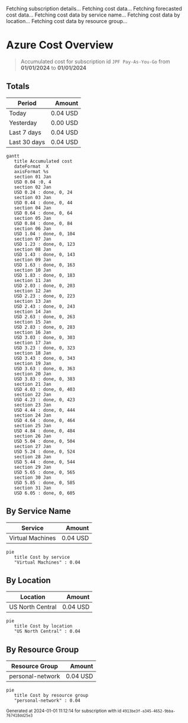 Fetching subscription details...
Fetching cost data...
Fetching forecasted cost data...
Fetching cost data by service name...
Fetching cost data by location...
Fetching cost data by resource group...
# Azure Cost Overview

> Accumulated cost for subscription id `JPF Pay-As-You-Go` from **01/01/2024** to **01/01/2024**

## Totals

|Period|Amount|
|---|---:|
|Today|0.04 USD|
|Yesterday|0.00 USD|
|Last 7 days|0.04 USD|
|Last 30 days|0.04 USD|

```mermaid
gantt
   title Accumulated cost
   dateFormat  X
   axisFormat %s
   section 01 Jan
   USD 0.04 :0, 4
   section 02 Jan
   USD 0.24 : done, 0, 24
   section 03 Jan
   USD 0.44 : done, 0, 44
   section 04 Jan
   USD 0.64 : done, 0, 64
   section 05 Jan
   USD 0.84 : done, 0, 84
   section 06 Jan
   USD 1.04 : done, 0, 104
   section 07 Jan
   USD 1.23 : done, 0, 123
   section 08 Jan
   USD 1.43 : done, 0, 143
   section 09 Jan
   USD 1.63 : done, 0, 163
   section 10 Jan
   USD 1.83 : done, 0, 183
   section 11 Jan
   USD 2.03 : done, 0, 203
   section 12 Jan
   USD 2.23 : done, 0, 223
   section 13 Jan
   USD 2.43 : done, 0, 243
   section 14 Jan
   USD 2.63 : done, 0, 263
   section 15 Jan
   USD 2.83 : done, 0, 283
   section 16 Jan
   USD 3.03 : done, 0, 303
   section 17 Jan
   USD 3.23 : done, 0, 323
   section 18 Jan
   USD 3.43 : done, 0, 343
   section 19 Jan
   USD 3.63 : done, 0, 363
   section 20 Jan
   USD 3.83 : done, 0, 383
   section 21 Jan
   USD 4.03 : done, 0, 403
   section 22 Jan
   USD 4.23 : done, 0, 423
   section 23 Jan
   USD 4.44 : done, 0, 444
   section 24 Jan
   USD 4.64 : done, 0, 464
   section 25 Jan
   USD 4.84 : done, 0, 484
   section 26 Jan
   USD 5.04 : done, 0, 504
   section 27 Jan
   USD 5.24 : done, 0, 524
   section 28 Jan
   USD 5.44 : done, 0, 544
   section 29 Jan
   USD 5.65 : done, 0, 565
   section 30 Jan
   USD 5.85 : done, 0, 585
   section 31 Jan
   USD 6.05 : done, 0, 605
```

## By Service Name

|Service|Amount|
|---|---:|
|Virtual Machines|0.04 USD|

```mermaid
pie
   title Cost by service
   "Virtual Machines" : 0.04
```

## By Location

|Location|Amount|
|---|---:|
|US North Central|0.04 USD|

```mermaid
pie
   title Cost by location
   "US North Central" : 0.04
```

## By Resource Group

|Resource Group|Amount|
|---|---:|
|personal-network|0.04 USD|

```mermaid
pie
   title Cost by resource group
   "personal-network" : 0.04
```

<sup>Generated at 2024-01-01 11:12:14 for subscription with id `4913be3f-a345-4652-9bba-767418dd25e3`</sup>
